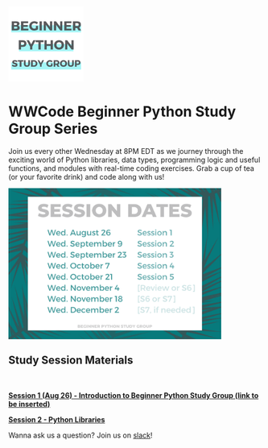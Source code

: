 
<br>
<img text-align="center" height="150" src="images/Beginner_Python_Study_Group_GitHub.png">
<br>
<h1> WWCode Beginner Python Study Group Series</h1>


Join us every other Wednesday at 8PM EDT as we journey through the exciting world of Python libraries, data types, programming logic and useful functions, and modules with real-time coding exercises. Grab a cup of tea (or your favorite drink) and code along with us!

<img align="center" height="300" src="images/Beginner_Python_Session_Dates.png">

<h2>Study Session Materials</h2><br>

[**Session 1 (Aug 26) - Introduction to Beginner Python Study Group (link to be inserted)**](http://link-to-be-inserted)

[**Session 2 - Python Libraries**](https://colab.research.google.com/github/nuageklow/WWCodePython_BeginnerSeries/blob/master/WWCode_BeginnerPythonStudyGroup_week2.ipynb)


Wanna ask us a question? Join us on [slack](link-to-be-inserted)!
